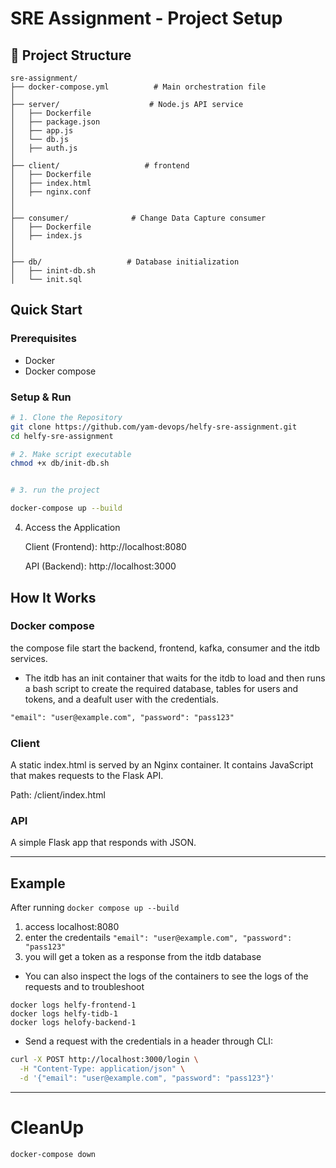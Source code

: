 # SRE Assignment - Project Setup

## 📁 Project Structure
```
sre-assignment/
├── docker-compose.yml          # Main orchestration file
│
├── server/                    # Node.js API service
│   ├── Dockerfile
│   ├── package.json
│   ├── app.js
│   └── db.js
│   ├── auth.js
│
├── client/                   # frontend
│   ├── Dockerfile
│   ├── index.html
│   ├── nginx.conf
│ 
│
├── consumer/              # Change Data Capture consumer
│   ├── Dockerfile
│   ├── index.js
│
│
├── db/                   # Database initialization
│   ├── inint-db.sh
│   └── init.sql
```

##  Quick Start

### Prerequisites
- Docker
- Docker compose

### Setup & Run
```bash
# 1. Clone the Repository
git clone https://github.com/yam-devops/helfy-sre-assignment.git
cd helfy-sre-assignment

# 2. Make script executable
chmod +x db/init-db.sh


# 3. run the project

docker-compose up --build

```
4. Access the Application

    Client (Frontend): http://localhost:8080

    API (Backend): http://localhost:3000

## How It Works

### Docker compose

the compose file start the backend, frontend, kafka, consumer and the itdb services.
- The itdb has an init container that waits for the itdb to load and then runs a bash script to create the required database, tables for users and tokens, and a deafult user with the credentials.
```txt
"email": "user@example.com", "password": "pass123"
```

### Client

A static index.html is served by an Nginx container. It contains JavaScript that makes requests to the Flask API.

Path: /client/index.html

### API

A simple Flask app that responds with JSON.

---


## Example

After running ```docker compose up --build ```
1. access localhost:8080
2. enter the credentails ``` "email": "user@example.com", "password": "pass123" ```
3. you will get a token as a response from the itdb database

- You can also inspect the logs of the containers to see the logs of the requests and to troubleshoot

```
docker logs helfy-frontend-1
docker logs helfy-tidb-1
docker logs helofy-backend-1
```
- Send a request with the credentials in a header through CLI:

```bash
curl -X POST http://localhost:3000/login \
  -H "Content-Type: application/json" \
  -d '{"email": "user@example.com", "password": "pass123"}'

```

---
# CleanUp
```
docker-compose down
```


